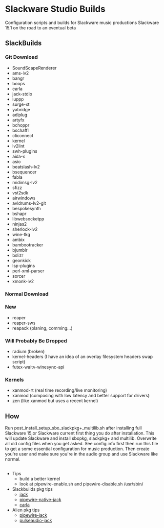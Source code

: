 # Slackware Studio Builds
Configuration scripts and builds for Slackware music productions
Slackware 15.1 on the road to an eventual beta

## SlackBuilds
### Git Download
* SoundScapeRenderer
* ams-lv2
* bangr
* boops
* carla
* jack-stdio
* luppp
* surge-xt
* yabridge
* adlplug
* artyfx
* bchoppr
* bschaffl
* cliconnect
* kernel
* lv2lint
* swh-plugins
* aida-x
* asio
* beatslash-lv2
* bsequencer
* fabla
* midimsg-lv2
* sfizz
* vst2sdk
* airwindows
* avldrums-lv2-git
* bespokesynth
* bshapr
* libwebsocketpp
* ninjas2
* sherlock-lv2
* wine-tkg
* ambix
* bambootracker
* bjumblr
* bslizr
* geonkick
* lsp-plugins
* perl-xml-parser
* sorcer
* xmonk-lv2
### Normal Download
### New
* reaper
* reaper-sws
* reapack (planing, comming...)
### Will Probably Be Dropped
* radium (broken)
* kernel-headers (I have an idea of an overlay filesystem headers swap script)
* futex-waitv-winesync-api

### Kernels
* xanmod-rt (real time recording/live monitoring)
* xanmod (composing with low latency and better support for drivers)
* zen (like xanmod but uses a recent kernel)

## How
Run post_install_setup_sbo_slackpkg+_multilib.sh after installing full
Slackware 15,or Slackware current first thing you do after installation.
This will update Slackware and install sbopkg, slackpkg+ and multilib.
Overwrite all old config files when you get asked.
See config.info first then run this file to get a some essential configuration
for music production. Then create you're user and make sure you're in the audio
group and use Slackware like normal.

## 
* Tips
  * build a better kernel
  * look at pipewire-enable.sh and pipewire-disable.sh /usr/sbin/
* Slackbuilds pkg tips
  * [jack](https://slackbuilds.org/repository/15.0/audio/jack/)
  * [pipewire-native-jack](https://slackbuilds.org/repository/15.0/audio/pipewire-native-jack/)
  * [carla](https://slackbuilds.org/repository/15.0/audio/carla/)
* Alien pkg tips
  * [pipewire-jack](http://www.slackware.com/~alien/slackbuilds/pipewire-jack/)
  * [pulseaudio-jack](http://www.slackware.com/~alien/slackbuilds/pulseaudio-jack/pkg64/)
